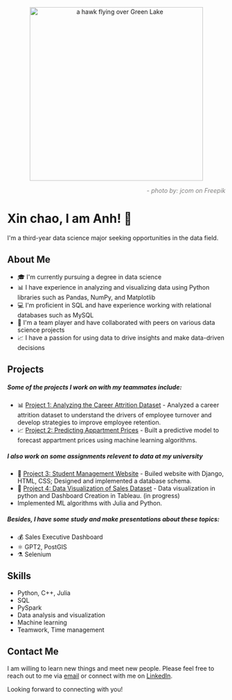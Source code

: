 <div id="header" align="center">
<img alt="a hawk flying over Green Lake"  title="a title" alt="Alt text" src="https://img.freepik.com/free-vector/freelancer-working-laptop-her-house_1150-35054.jpg?w=740&t=st=1682651953~exp=1682652553~hmac=15fd6d91a7a6e3fcd3f9cb0d47d262a305a2adbf748f337946b98cdbad2b9168"width="400">
</div>
<div id="header" align="right" style="font-style: italic; color:gray">
<p>- photo by: jcom on Freepik</p>
</div>

# Xin chao, I am Anh! 👋

I'm a third-year data science major seeking opportunities in the data field.

## About Me

- 🎓 I'm currently pursuing a degree in data science
- 📊 I have experience in analyzing and visualizing data using Python libraries such as Pandas, NumPy, and Matplotlib
- 💻 I'm proficient in SQL and have experience working with relational databases such as MySQL
- 🤝 I'm a team player and have collaborated with peers on various data science projects
- 📈 I have a passion for using data to drive insights and make data-driven decisions

## Projects

##### Some of the projects I work on with my teammates include:
- 📊 [Project 1: Analyzing the Career Attrition Dataset](https://github.com/DataVisualizationGroup22/DataVisualization_Lab01) - Analyzed a career attrition dataset to understand the drivers of employee turnover and develop strategies to improve employee retention.
- 📈 [Project 2: Predicting Appartment Prices](https://github.com/VTaPo/NMKHDL_Project_Gr10) - Built a predictive model to forecast appartment prices using machine learning algorithms.

##### I also work on some assignments relevent to data at my university
- 📑 [Project 3: Student Management Website](https://github.com/ngoxuanchien/QuanLyHocSinh) - Builed website with Django, HTML, CSS; Designed and implemented a database schema.
- 📑 [Project 4: Data Visualization of Sales Dataset](https://github.com/ngoxuanchien/QuanLyHocSinh) - Data visualization in python and Dashboard Creation in Tableau. (in progress)
- Implemented ML algorithms with Julia and Python.

##### Besides, I have some study and make presentations about these topics:
- 💰 Sales Executive Dashboard
- ⚛ GPT2, PostGIS
- ⚗️ Selenium

## Skills

- Python, C++, Julia
- SQL
- PySpark
- Data analysis and visualization
- Machine learning
- Teamwork, Time management

## Contact Me

I am willing to learn new things and meet new people. Please feel free to reach out to me via [email](mailto:anhtran20.dng@domain.com) or connect with me on [LinkedIn](https://www.linkedin.com/in/anhtran20/).

Looking forward to connecting with you!
